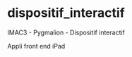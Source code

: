 dispositif_interactif
=====================

IMAC3 - Pygmalion - Dispositif interactif

Appli front end iPad
